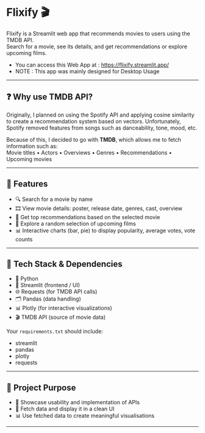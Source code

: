 # Flixify 🎬

Flixify is a Streamlit web app that recommends movies to users using the TMDB API.  
Search for a movie, see its details, and get recommendations or explore upcoming films. 

- You can access this Web App at : https://flixify.streamlit.app/
- NOTE : This app was mainly designed for Desktop Usage

---

## ❓ Why use TMDB API?

Originally, I planned on using the Spotify API and applying cosine similarity to create a recommendation system based on vectors.
Unfortunately, Spotify removed features from songs such as danceability, tone, mood, etc.  

Because of this, I decided to go with **TMDB**, which allows me to fetch information such as:  
Movie titles •  Actors •  Overviews •  Genres •  Recommendations •  Upcoming movies  

---

## 🚀 Features

- 🔍 Search for a movie by name  
- 🎞️ View movie details: poster, release date, genres, cast, overview  
- 🤝 Get top recommendations based on the selected movie  
- 🔮 Explore a random selection of upcoming films  
- 📊 Interactive charts (bar, pie) to display popularity, average votes, vote counts  

---

## 🧰 Tech Stack & Dependencies

- 🐍 Python  
- 🎈 Streamlit (frontend / UI)  
- 🌐 Requests (for TMDB API calls)  
- 🗂️ Pandas (data handling)  
- 📊 Plotly (for interactive visualizations)  
- 🎬 TMDB API (source of movie data)  

Your `requirements.txt` should include:
- streamlit
- pandas
- plotly
- requests

---

## 🎯 Project Purpose  

- 🔑 Showcase usability and implementation of APIs  
- 📡 Fetch data and display it in a clean UI  
- 📊 Use fetched data to create meaningful visualisations  

---
